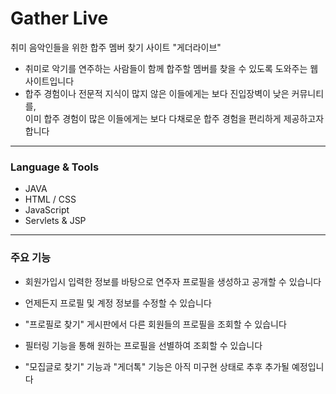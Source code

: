 
# Gather Live
취미 음악인들을 위한 합주 멤버 찾기 사이트 "게더라이브"

- 취미로 악기를 연주하는 사람들이 함께 합주할 멤버를 찾을 수 있도록 도와주는 웹사이트입니다
- 합주 경험이나 전문적 지식이 많지 않은 이들에게는 보다 진입장벽이 낮은 커뮤니티를, <br>
  이미 합주 경험이 많은 이들에게는 보다 다채로운 합주 경험을 편리하게 제공하고자 합니다

<hr>

### Language & Tools
- JAVA
- HTML / CSS
- JavaScript
- Servlets & JSP

<hr>

### 주요 기능
- 회원가입시 입력한 정보를 바탕으로 연주자 프로필을 생성하고 공개할 수 있습니다
- 언제든지 프로필 및 계정 정보를 수정할 수 있습니다
- "프로필로 찾기" 게시판에서 다른 회원들의 프로필을 조회할 수 있습니다
- 필터링 기능을 통해 원하는 프로필을 선별하여 조회할 수 있습니다

- "모집글로 찾기" 기능과 "게더톡" 기능은 아직 미구현 상태로 추후 추가될 예정입니다




